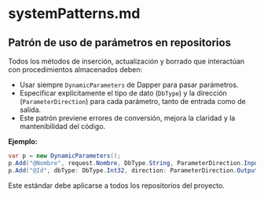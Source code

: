 # systemPatterns.md

## Patrón de uso de parámetros en repositorios

Todos los métodos de inserción, actualización y borrado que interactúan con procedimientos almacenados deben:

- Usar siempre `DynamicParameters` de Dapper para pasar parámetros.
- Especificar explícitamente el tipo de dato (`DbType`) y la dirección (`ParameterDirection`) para cada parámetro, tanto de entrada como de salida.
- Este patrón previene errores de conversión, mejora la claridad y la mantenibilidad del código.

**Ejemplo:**

```csharp
var p = new DynamicParameters();
p.Add("@Nombre", request.Nombre, DbType.String, ParameterDirection.Input);
p.Add("@Id", dbType: DbType.Int32, direction: ParameterDirection.Output);
```

Este estándar debe aplicarse a todos los repositorios del proyecto.
